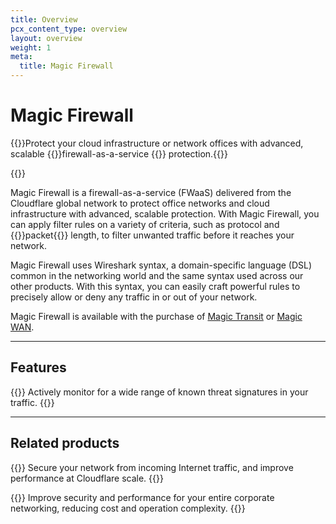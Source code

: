 ```yaml
---
title: Overview
pcx_content_type: overview
layout: overview
weight: 1
meta:
  title: Magic Firewall
---
```


# Magic Firewall

{{<description>}}Protect your cloud infrastructure or network offices with advanced, scalable {{<glossary-tooltip term_id="firewall-as-a-service">}}firewall-as-a-service {{</glossary-tooltip>}} protection.{{</description>}}

{{<plan type="enterprise">}}

Magic Firewall is a firewall-as-a-service (FWaaS) delivered from the Cloudflare global network to protect office networks and cloud infrastructure with advanced, scalable protection. With Magic Firewall, you can apply filter rules on a variety of criteria, such as protocol and {{<glossary-tooltip term_id="data packet">}}packet{{</glossary-tooltip>}} length, to filter unwanted traffic before it reaches your network.

Magic Firewall uses Wireshark syntax, a domain-specific language (DSL) common in the networking world and the same syntax used across our other products. With this syntax, you can easily craft powerful rules to precisely allow or deny any traffic in or out of your network.

Magic Firewall is available with the purchase of [Magic Transit](/magic-transit/) or [Magic WAN](/magic-wan/).

---
 
## Features
 
{{<feature header="Intrusion Detection System (IDS)" href="/magic-firewall/how-to/enable-ids/">}}
Actively monitor for a wide range of known threat signatures in your traffic.
{{</feature>}}
 
---

## Related products
 
{{<related header="Cloudflare Magic Transit" href="/magic-transit/" product="cloudflare-one">}}
Secure your network from incoming Internet traffic, and improve performance at Cloudflare scale.
{{</related>}}

{{<related header="Cloudflare Magic WAN" href="/magic-wan/" product="cloudflare-one">}}
Improve security and performance for your entire corporate networking, reducing cost and operation complexity.
{{</related>}}
